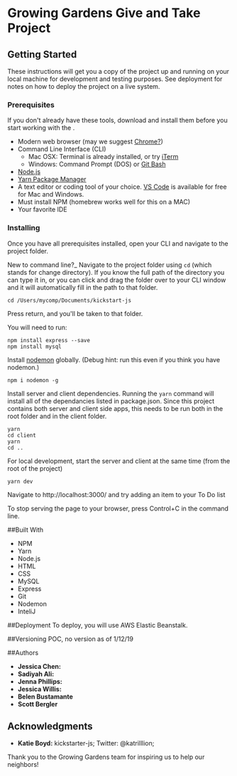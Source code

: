 # Growing Gardens Give and Take Project

## Getting Started

These instructions will get you a copy of the project up and running on your local machine for development and testing purposes. See deployment for notes on how to deploy the project on a live system.

### Prerequisites

If you don't already have these tools, download and install them before you start working with the .

- Modern web browser (may we suggest [Chrome?](https://www.google.com/chrome/browser))
- Command Line Interface (CLI)
    - Mac OSX: Terminal is already installed, or try [iTerm](https://www.iterm2.com/)
    - Windows: Command Prompt (DOS) or [Git Bash](https://gitforwindows.org/)
- [Node.js](https://nodejs.org/download/)
- [Yarn Package Manager](https://yarnpkg.com/lang/en/docs/install/)
- A text editor or coding tool of your choice. [VS Code](https://code.visualstudio.com/) is available for free for Mac and Windows.
- Must install NPM (homebrew works well for this on a MAC)
- Your favorite IDE

### Installing

Once you have all prerequisites installed, open your CLI and navigate to the project folder.

New to command line?_ Navigate to the project folder using `cd` (which stands for change directory). If you know the 
full path of the directory you can type it in, or you can click and drag the folder over to your CLI window and it will automatically fill in the path to that folder.

```
cd /Users/mycomp/Documents/kickstart-js
```

Press return, and you'll be taken to that folder.

You will need to run:
```
npm install express --save
npm install mysql
```
Install [nodemon](https://github.com/remy/nodemon) globally. (Debug hint: run this even if you think you have nodemon.)

```
npm i nodemon -g
```

Install server and client dependencies. Running the `yarn` command will install all of the dependancies listed in package.json. Since this project contains both server and client side apps, this needs to be run both in the root folder and in the client folder.

```
yarn
cd client
yarn
cd ..
```

For local development, start the server and client at the same time (from the root of the project)

```
yarn dev
```

Navigate to http://localhost:3000/ and try adding an item to your To Do list

To stop serving the page to your browser, press Control+C in the command line.

##Built With
* NPM
* Yarn
* Node.js
* HTML
* CSS
* MySQL
* Express
* Git
* Nodemon
* InteliJ

##Deployment
To deploy, you will use AWS Elastic Beanstalk.

##Versioning
POC, no version as of 1/12/19

##Authors
* **Jessica Chen:**
* **Sadiyah Ali:**
* **Jenna Phillips:**
* **Jessica Willis:**
* **Belen Bustamante**
* **Scott Bergler**

## Acknowledgments
* **Katie Boyd:** kickstarter-js; Twitter: @katrilllion;

Thank you to the Growing Gardens team for inspiring us to help our neighbors!